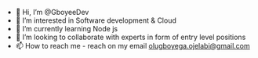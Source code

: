 - 👋 Hi, I’m @GboyeeDev
- 👀 I’m interested in Software development & Cloud
- 🌱 I’m currently learning Node js 
- 💞️ I’m looking to collaborate with experts in form of entry level positions
- 📫 How to reach me - reach on my email olugboyega.ojelabi@gmail.com

<!---
GboyeeDev/GboyeeDev is a ✨ special ✨ repository because its `README.md` (this file) appears on your GitHub profile.
You can click the Preview link to take a look at your changes.
--->
